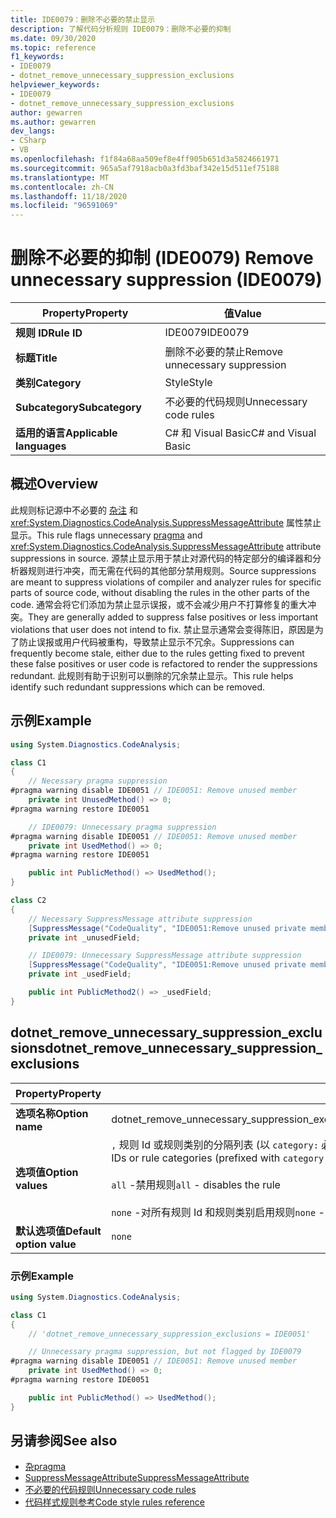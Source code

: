 ```yaml
---
title: IDE0079：删除不必要的禁止显示
description: 了解代码分析规则 IDE0079：删除不必要的抑制
ms.date: 09/30/2020
ms.topic: reference
f1_keywords:
- IDE0079
- dotnet_remove_unnecessary_suppression_exclusions
helpviewer_keywords:
- IDE0079
- dotnet_remove_unnecessary_suppression_exclusions
author: gewarren
ms.author: gewarren
dev_langs:
- CSharp
- VB
ms.openlocfilehash: f1f84a68aa509ef8e4ff905b651d3a5824661971
ms.sourcegitcommit: 965a5af7918acb0a3fd3baf342e15d511ef75188
ms.translationtype: MT
ms.contentlocale: zh-CN
ms.lasthandoff: 11/18/2020
ms.locfileid: "96591069"
---
```

# <a name="remove-unnecessary-suppression-ide0079"></a><span data-ttu-id="ac2ff-103">删除不必要的抑制 (IDE0079) </span><span class="sxs-lookup"><span data-stu-id="ac2ff-103">Remove unnecessary suppression (IDE0079)</span></span>

|<span data-ttu-id="ac2ff-104">Property</span><span class="sxs-lookup"><span data-stu-id="ac2ff-104">Property</span></span>|<span data-ttu-id="ac2ff-105">值</span><span class="sxs-lookup"><span data-stu-id="ac2ff-105">Value</span></span>|
|-|-|
| <span data-ttu-id="ac2ff-106">**规则 ID**</span><span class="sxs-lookup"><span data-stu-id="ac2ff-106">**Rule ID**</span></span> | <span data-ttu-id="ac2ff-107">IDE0079</span><span class="sxs-lookup"><span data-stu-id="ac2ff-107">IDE0079</span></span> |
| <span data-ttu-id="ac2ff-108">**标题**</span><span class="sxs-lookup"><span data-stu-id="ac2ff-108">**Title**</span></span> | <span data-ttu-id="ac2ff-109">删除不必要的禁止</span><span class="sxs-lookup"><span data-stu-id="ac2ff-109">Remove unnecessary suppression</span></span> |
| <span data-ttu-id="ac2ff-110">**类别**</span><span class="sxs-lookup"><span data-stu-id="ac2ff-110">**Category**</span></span> | <span data-ttu-id="ac2ff-111">Style</span><span class="sxs-lookup"><span data-stu-id="ac2ff-111">Style</span></span> |
| <span data-ttu-id="ac2ff-112">**Subcategory**</span><span class="sxs-lookup"><span data-stu-id="ac2ff-112">**Subcategory**</span></span> | <span data-ttu-id="ac2ff-113">不必要的代码规则</span><span class="sxs-lookup"><span data-stu-id="ac2ff-113">Unnecessary code rules</span></span> |
| <span data-ttu-id="ac2ff-114">**适用的语言**</span><span class="sxs-lookup"><span data-stu-id="ac2ff-114">**Applicable languages**</span></span> | <span data-ttu-id="ac2ff-115">C# 和 Visual Basic</span><span class="sxs-lookup"><span data-stu-id="ac2ff-115">C# and Visual Basic</span></span> |

## <a name="overview"></a><span data-ttu-id="ac2ff-116">概述</span><span class="sxs-lookup"><span data-stu-id="ac2ff-116">Overview</span></span>

<span data-ttu-id="ac2ff-117">此规则标记源中不必要的 [杂注](../../../csharp/language-reference/preprocessor-directives/preprocessor-pragma-warning.md) 和 <xref:System.Diagnostics.CodeAnalysis.SuppressMessageAttribute> 属性禁止显示。</span><span class="sxs-lookup"><span data-stu-id="ac2ff-117">This rule flags unnecessary [pragma](../../../csharp/language-reference/preprocessor-directives/preprocessor-pragma-warning.md) and <xref:System.Diagnostics.CodeAnalysis.SuppressMessageAttribute> attribute suppressions in source.</span></span> <span data-ttu-id="ac2ff-118">源禁止显示用于禁止对源代码的特定部分的编译器和分析器规则进行冲突，而无需在代码的其他部分禁用规则。</span><span class="sxs-lookup"><span data-stu-id="ac2ff-118">Source suppressions are meant to suppress violations of compiler and analyzer rules for specific parts of source code, without disabling the rules in the other parts of the code.</span></span> <span data-ttu-id="ac2ff-119">通常会将它们添加为禁止显示误报，或不会减少用户不打算修复的重大冲突。</span><span class="sxs-lookup"><span data-stu-id="ac2ff-119">They are generally added to suppress false positives or less important violations that user does not intend to fix.</span></span> <span data-ttu-id="ac2ff-120">禁止显示通常会变得陈旧，原因是为了防止误报或用户代码被重构，导致禁止显示不冗余。</span><span class="sxs-lookup"><span data-stu-id="ac2ff-120">Suppressions can frequently become stale, either due to the rules getting fixed to prevent these false positives or user code is refactored to render the suppressions redundant.</span></span> <span data-ttu-id="ac2ff-121">此规则有助于识别可以删除的冗余禁止显示。</span><span class="sxs-lookup"><span data-stu-id="ac2ff-121">This rule helps identify such redundant suppressions which can be removed.</span></span>

## <a name="example"></a><span data-ttu-id="ac2ff-122">示例</span><span class="sxs-lookup"><span data-stu-id="ac2ff-122">Example</span></span>

```csharp
using System.Diagnostics.CodeAnalysis;

class C1
{
    // Necessary pragma suppression
#pragma warning disable IDE0051 // IDE0051: Remove unused member
    private int UnusedMethod() => 0;
#pragma warning restore IDE0051

    // IDE0079: Unnecessary pragma suppression
#pragma warning disable IDE0051 // IDE0051: Remove unused member
    private int UsedMethod() => 0;
#pragma warning restore IDE0051

    public int PublicMethod() => UsedMethod();
}

class C2
{
    // Necessary SuppressMessage attribute suppression
    [SuppressMessage("CodeQuality", "IDE0051:Remove unused private members", Justification = "<Pending>")]
    private int _unusedField;

    // IDE0079: Unnecessary SuppressMessage attribute suppression
    [SuppressMessage("CodeQuality", "IDE0051:Remove unused private members", Justification = "<Pending>")]
    private int _usedField;

    public int PublicMethod2() => _usedField;
}
```

## <a name="dotnet_remove_unnecessary_suppression_exclusions"></a><span data-ttu-id="ac2ff-123">dotnet_remove_unnecessary_suppression_exclusions</span><span class="sxs-lookup"><span data-stu-id="ac2ff-123">dotnet_remove_unnecessary_suppression_exclusions</span></span>

|<span data-ttu-id="ac2ff-124">Property</span><span class="sxs-lookup"><span data-stu-id="ac2ff-124">Property</span></span>|<span data-ttu-id="ac2ff-125">值</span><span class="sxs-lookup"><span data-stu-id="ac2ff-125">Value</span></span>|
|-|-|
| <span data-ttu-id="ac2ff-126">**选项名称**</span><span class="sxs-lookup"><span data-stu-id="ac2ff-126">**Option name**</span></span> | <span data-ttu-id="ac2ff-127">dotnet_remove_unnecessary_suppression_exclusions</span><span class="sxs-lookup"><span data-stu-id="ac2ff-127">dotnet_remove_unnecessary_suppression_exclusions</span></span>
| <span data-ttu-id="ac2ff-128">**选项值**</span><span class="sxs-lookup"><span data-stu-id="ac2ff-128">**Option values**</span></span> | <span data-ttu-id="ac2ff-129">`,` 规则 Id 或规则类别的分隔列表 (以 `category:` 必须从分析中排除其禁止显示的) 为前缀</span><span class="sxs-lookup"><span data-stu-id="ac2ff-129">`,` separated list of rule IDs or rule categories (prefixed with `category:`) whose suppressions must be excluded from analysis</span></span><br /><br /><span data-ttu-id="ac2ff-130">`all` -禁用规则</span><span class="sxs-lookup"><span data-stu-id="ac2ff-130">`all` - disables the rule</span></span><br /><br /><span data-ttu-id="ac2ff-131">`none` -对所有规则 Id 和规则类别启用规则</span><span class="sxs-lookup"><span data-stu-id="ac2ff-131">`none` - enables the rule for all rule IDs and rule categories</span></span> |
| <span data-ttu-id="ac2ff-132">**默认选项值**</span><span class="sxs-lookup"><span data-stu-id="ac2ff-132">**Default option value**</span></span> | `none` |

### <a name="example"></a><span data-ttu-id="ac2ff-133">示例</span><span class="sxs-lookup"><span data-stu-id="ac2ff-133">Example</span></span>

```csharp
using System.Diagnostics.CodeAnalysis;

class C1
{
    // 'dotnet_remove_unnecessary_suppression_exclusions = IDE0051'

    // Unnecessary pragma suppression, but not flagged by IDE0079
#pragma warning disable IDE0051 // IDE0051: Remove unused member
    private int UsedMethod() => 0;
#pragma warning restore IDE0051

    public int PublicMethod() => UsedMethod();
}
```

## <a name="see-also"></a><span data-ttu-id="ac2ff-134">另请参阅</span><span class="sxs-lookup"><span data-stu-id="ac2ff-134">See also</span></span>

- [<span data-ttu-id="ac2ff-135">杂</span><span class="sxs-lookup"><span data-stu-id="ac2ff-135">pragma</span></span>](../../../csharp/language-reference/preprocessor-directives/preprocessor-pragma-warning.md)
- [<span data-ttu-id="ac2ff-136">SuppressMessageAttribute</span><span class="sxs-lookup"><span data-stu-id="ac2ff-136">SuppressMessageAttribute</span></span>](/dotnet/api/system.diagnostics.codeanalysis.suppressmessageattribute.md)
- [<span data-ttu-id="ac2ff-137">不必要的代码规则</span><span class="sxs-lookup"><span data-stu-id="ac2ff-137">Unnecessary code rules</span></span>](unnecessary-code-rules.md)
- [<span data-ttu-id="ac2ff-138">代码样式规则参考</span><span class="sxs-lookup"><span data-stu-id="ac2ff-138">Code style rules reference</span></span>](index.md)
